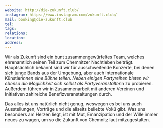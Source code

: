 ```yaml
---
website: http://die-zukunft.club/
instagram: https://www.instagram.com/zukunft.club/
mail: booking@die-zukunft.club
tel: 
tags: 
relations: 
location: 
address:
---
```

Wir als Zukunft sind ein bunt zusammengewürfeltes Team, welches ehrenamtlich seinen Teil zum Chemnitzer Nachtleben beiträgt. Hauptsächlich bekannt sind wir für ausschweifende Konzerte, bei denen sich junge Bands aus der Umgebung, aber auch internationale Künstler*innen eine Bühne teilen. Neben einigen Partyreihen bieten wir ebenso die Möglichkeit sich selbst als Partyveranstalter*in zu probieren. Außerdem führen wir in Zusammenarbeit mit anderen Vereinen und Initiativen zahlreiche Benefizveranstaltungen durch.

Das alles ist uns natürlich nicht genug, weswegen es bei uns auch Ausstellungen, Vorträge und die allseits beliebte Vokü gibt. Was uns besonders am Herzen liegt, ist mit Mut, Emanzipation und der Wille immer neues zu wagen, um so die Zukunft von Chemnitz laut mitzugestalten.
